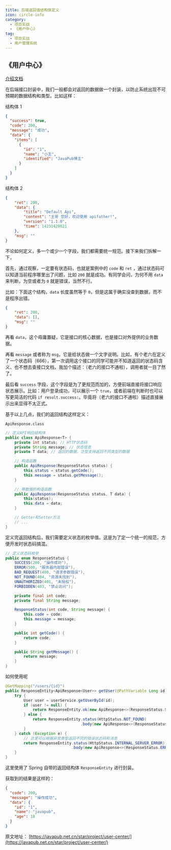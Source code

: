```yaml
---
title: 后端返回值结构体定义
icon: circle-info
category:
  - 项目实战
  - 《用户中心》
tag:
  - 项目实战
  - 用户管理系统
---
```





## 《用户中心》

[介绍文档](https://kazjsfecs3y.feishu.cn/wiki/QJDwwM5bbi2nT9k6laycWm4ynad)







在后端接口封装中，我们一般都会对返回的数据做一个封装，以防止系统出现不可预期的数据结构和类型。比如这样：

结构体 1

```json
{
  "success": true,
  "code": 200,
  "message": "成功",
  "data": {
    "items": [
      {
        "id": "1",
        "name": "小王",
        "identified": "JavaPub博主"
      }
    ]
  }
}
```

结构体 2

```json
{
    "ret": 200,
    "data": {
        "title": "Default Api",
        "content": "王哥 您好，欢迎使用 apifather!",
        "version": "1.1.0",
        "time": 14231428021
    },
    "msg": ""
}
```

不论如何定义，多一个或少一个字段，我们都需要统一规范。接下来我们拆解一下，

首先，通过观察，一定要有状态码，也就是案例中的 `code` 和 `ret` ，通过状态码可以知道当前程序哪里出了问题，比如 `200` 就是成功。有同学会问，为何不用 `data` 来判断，为空或者为 `0` 就是错误，当然不行。

比如：下面这个结构，`data` 长度虽然等于 `0`，但是这属于确实没查到数据，而不是程序出错。


```json
{
    "ret": 200,
    "data": [],
    "msg": ""
}
```

再看 `data`，这个毋庸置疑，它是接口的核心数据，也是接口对外提供的业务数据。

再看 `message` 或者称为 `msg`，它是给状态做一个文字说明。比如，有个老六在定义了一个状态码（666），第一次调用这个接口的同学可能并不知道返回的状态码含义、也不想去查接口文档，我加个描述：（老六的接口不通啦），调用者就一目了然了。

最后看 `success` 字段，这个字段是为了更规范而加的，方便前端直接将接口响应状态展示。比如：用户登录成功，可以展示一个 `true`，或者前端在判断时也可以写更简洁的代码 `if result.success:`。毕竟将（老六的接口不通啦）描述直接展示出来显得不太正式。


基于以上几点，我们的返回结构这样定义：

`ApiResponse.class`

```java
// 定义API响应结构体
public class ApiResponse<T> {
    private int status; // HTTP状态码
    private String message; // 状态信息
    private T data; // 返回的数据，泛型支持返回不同类型的数据

    // 构造函数
    public ApiResponse(ResponseStatus status) {
        this.status = status.getCode();
        this.message = status.getMessage();
    }

    // 带数据的构造函数
    public ApiResponse(ResponseStatus status, T data) {
        this(status);
        this.data = data;
    }

    // Getter和Setter方法
    // ...
}
```

定义完返回结构后，我们需要定义状态的枚举值。这是为了定一个统一的规范，方便开发时状态码搞混。

```java
// 定义状态码枚举
public enum ResponseStatus {
    SUCCESS(200, "操作成功"),
    ERROR(500, "服务器内部错误"),
    BAD_REQUEST(400, "请求参数错误"),
    NOT_FOUND(404, "资源未找到"),
    UNAUTHORIZED(401, "未授权"),
    FORBIDDEN(403, "禁止访问");

    private final int code;
    private final String message;

    ResponseStatus(int code, String message) {
        this.code = code;
        this.message = message;
    }

    public int getCode() {
        return code;
    }

    public String getMessage() {
        return message;
    }
}
```

如何使用呢

```java
@GetMapping("/users/{id}")
public ResponseEntity<ApiResponse<User>> getUser(@PathVariable Long id) {
    try {
        User user = userService.getUserById(id);
        if (user != null) {
            return ResponseEntity.ok(new ApiResponse<>(ResponseStatus.SUCCESS, user));
        } else {
            return ResponseEntity.status(HttpStatus.NOT_FOUND)
                                 .body(new ApiResponse<>(ResponseStatus.NOT_FOUND));
        }
    } catch (Exception e) {
        // 这里可以根据异常类型返回不同的错误状态码和消息
        return ResponseEntity.status(HttpStatus.INTERNAL_SERVER_ERROR)
                             .body(new ApiResponse<>(ResponseStatus.ERROR));
    }
}
```


这里使用了 Spring 自带的返回结构体 `ResponseEntity` 进行封装。

获取到的结果是这样的：

```json
{
  "code": 200,
  "message": "操作成功",
  "data": {
    "id": "1",
    "name": "javapub",
    "age": 18
  }
}
```






原文地址： [https://javapub.net.cn/star/project/user-center/](https://javapub.net.cn/star/project/user-center/)


